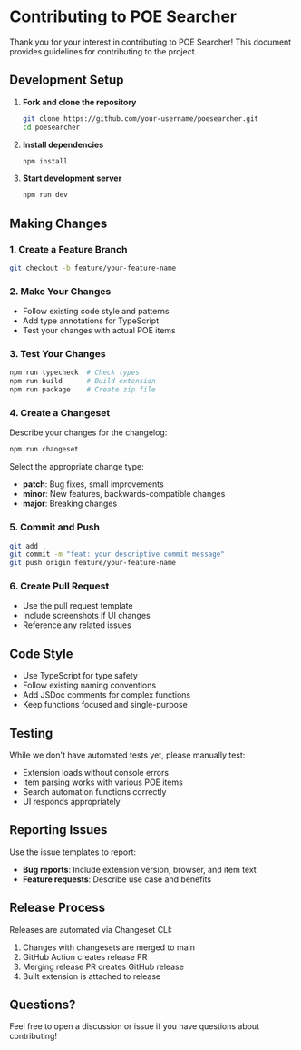 # Contributing to POE Searcher

Thank you for your interest in contributing to POE Searcher! This document provides guidelines for contributing to the project.

## Development Setup

1. **Fork and clone the repository**
   ```bash
   git clone https://github.com/your-username/poesearcher.git
   cd poesearcher
   ```

2. **Install dependencies**
   ```bash
   npm install
   ```

3. **Start development server**
   ```bash
   npm run dev
   ```

## Making Changes

### 1. Create a Feature Branch
```bash
git checkout -b feature/your-feature-name
```

### 2. Make Your Changes
- Follow existing code style and patterns
- Add type annotations for TypeScript
- Test your changes with actual POE items

### 3. Test Your Changes
```bash
npm run typecheck  # Check types
npm run build      # Build extension
npm run package    # Create zip file
```

### 4. Create a Changeset
Describe your changes for the changelog:
```bash
npm run changeset
```

Select the appropriate change type:
- **patch**: Bug fixes, small improvements
- **minor**: New features, backwards-compatible changes
- **major**: Breaking changes

### 5. Commit and Push
```bash
git add .
git commit -m "feat: your descriptive commit message"
git push origin feature/your-feature-name
```

### 6. Create Pull Request
- Use the pull request template
- Include screenshots if UI changes
- Reference any related issues

## Code Style

- Use TypeScript for type safety
- Follow existing naming conventions
- Add JSDoc comments for complex functions
- Keep functions focused and single-purpose

## Testing

While we don't have automated tests yet, please manually test:
- Extension loads without console errors
- Item parsing works with various POE items
- Search automation functions correctly
- UI responds appropriately

## Reporting Issues

Use the issue templates to report:
- **Bug reports**: Include extension version, browser, and item text
- **Feature requests**: Describe use case and benefits

## Release Process

Releases are automated via Changeset CLI:
1. Changes with changesets are merged to main
2. GitHub Action creates release PR
3. Merging release PR creates GitHub release
4. Built extension is attached to release

## Questions?

Feel free to open a discussion or issue if you have questions about contributing!